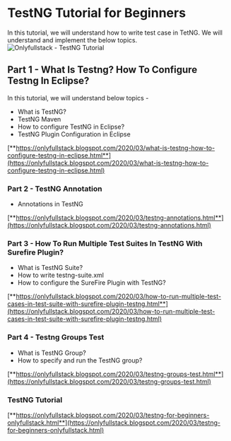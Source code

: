 # TestNG Tutorial for Beginners

In this tutorial, we will understand how to write test case in TetNG. We will understand and implement the below topics.
![Onlyfullstack - TestNG Tutorial](https://1.bp.blogspot.com/-r9_h0cWPrqU/XpCpMKG5E3I/AAAAAAAAAvU/BeROvHjJPA0PmIS5ER_VMc0MoAK9UMgIQCLcBGAsYHQ/s1600/testng-tutorial-onlyfullstack.jpg)

## Part 1 - What Is Testng? How To Configure Testng In Eclipse?

In this tutorial, we will understand below topics -
 - What is TestNG?
 - TestNG Maven
 - How to configure TestNG in Eclipse?
 - TestNG Plugin Configuration in Eclipse
 
[**https://onlyfullstack.blogspot.com/2020/03/what-is-testng-how-to-configure-testng-in-eclipse.html**](https://onlyfullstack.blogspot.com/2020/03/what-is-testng-how-to-configure-testng-in-eclipse.html)

### Part 2 - TestNG Annotation

- Annotations in TestNG

[**https://onlyfullstack.blogspot.com/2020/03/testng-annotations.html**](https://onlyfullstack.blogspot.com/2020/03/testng-annotations.html)

### Part 3 - How To Run Multiple Test Suites In TestNG With Surefire Plugin?

- What is TestNG Suite?
- How to write testng-suite.xml
- How to configure the SureFire Plugin with TestNG?

[**https://onlyfullstack.blogspot.com/2020/03/how-to-run-multiple-test-cases-in-test-suite-with-surefire-plugin-testng.html**](https://onlyfullstack.blogspot.com/2020/03/how-to-run-multiple-test-cases-in-test-suite-with-surefire-plugin-testng.html)

### Part 4 - Testng Groups Test

  - What is TestNG Group?
  - How to specify and run the TestNG group?
  
[**https://onlyfullstack.blogspot.com/2020/03/testng-groups-test.html**](https://onlyfullstack.blogspot.com/2020/03/testng-groups-test.html)

### TestNG Tutorial

[**https://onlyfullstack.blogspot.com/2020/03/testng-for-beginners-onlyfullstack.html**](https://onlyfullstack.blogspot.com/2020/03/testng-for-beginners-onlyfullstack.html)
